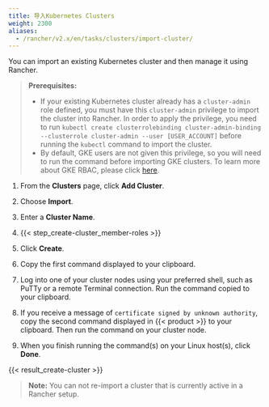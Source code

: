```yaml
---
title: 导入Kubernetes Clusters
weight: 2300
aliases:
  - /rancher/v2.x/en/tasks/clusters/import-cluster/
---
```


You can import an existing Kubernetes cluster and then manage it using Rancher.

>**Prerequisites:**
>
>- If your existing Kubernetes cluster already has a `cluster-admin` role defined, you must have this `cluster-admin` privilege to import the cluster into Rancher. In order to apply the privilege, you need to run `kubectl create clusterrolebinding cluster-admin-binding --clusterrole cluster-admin --user [USER_ACCOUNT]` before running the `kubectl` command to import the cluster.
>- By default, GKE users are not given this privilege, so you will need to run the command before importing GKE clusters. To learn more about GKE RBAC, please click [here](https://cloud.google.com/kubernetes-engine/docs/how-to/role-based-access-control).

1. From the **Clusters** page, click **Add Cluster**.

2. Choose **Import**.

3. Enter a **Cluster Name**.

4. {{< step_create-cluster_member-roles >}}

5.	Click **Create**.

6.	Copy the first command displayed to your clipboard.

7. Log into one of your cluster nodes using your preferred shell, such as PuTTy or a remote Terminal connection. Run the command copied to your clipboard.

8.	If you receive a message of `certificate signed by unknown authority`, copy the second command displayed in {{< product >}} to your clipboard. Then run the command on your cluster node.

9. When you finish running the command(s) on your Linux host(s), click **Done**.

{{< result_create-cluster >}}

> **Note:**
> You can not re-import a cluster that is currently active in a Rancher setup.
